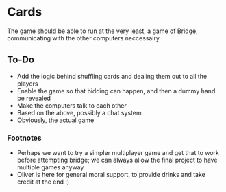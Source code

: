# Cards

The game should be able to run at the very least, a game of Bridge, communicating with the other computers neccessairy

## To-Do
- Add the logic behind shuffling cards and dealing them out to all the players
- Enable the game so that bidding can happen, and then a dummy hand be revealed
- Make the computers talk to each other 
- Based on the above, possibly a chat system
- Obviously, the actual game

### Footnotes
- Perhaps we want to try a simpler multiplayer game and get that to work before attempting bridge; we can always allow the final project to have multiple games anyway
- Oliver is here for general moral support, to provide drinks and take credit at the end :)
